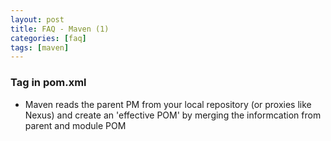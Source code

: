 ```yaml
---
layout: post
title: FAQ - Maven (1)
categories: [faq]
tags: [maven]
---
```


### Tag <parent> in pom.xml
- Maven reads the parent PM from your local repository (or proxies like Nexus) and create an 'effective POM' by merging the informcation from parent and module POM
